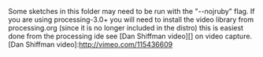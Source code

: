 Some sketches in this folder may need to be run with the "--nojruby" flag. If you are using processing-3.0+ you will need to install the video library from processing.org (since it is no longer included in the distro) this is easiest done from the processing ide see [Dan Shiffman video][] on video capture.
[Dan Shiffman video]:http://vimeo.com/115436609
